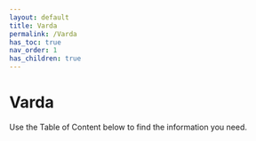```yaml
---
layout: default
title: Varda
permalink: /Varda
has_toc: true
nav_order: 1
has_children: true
---
```


# Varda

Use the Table of Content below to find the information you need.

